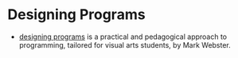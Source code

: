 # Designing Programs
- [designing programs](https://designingprograms.bitbucket.io/index.html) is a practical and pedagogical approach to programming, tailored for visual arts students, by Mark Webster.
